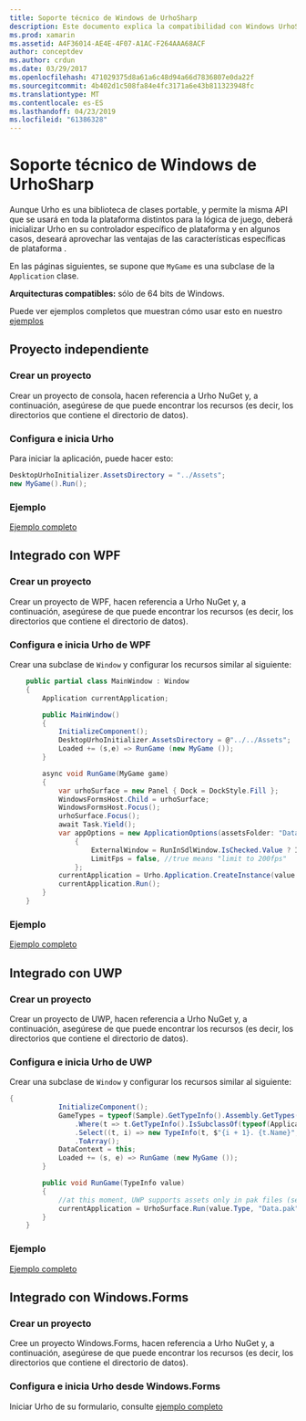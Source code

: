 ```yaml
---
title: Soporte técnico de Windows de UrhoSharp
description: Este documento explica la compatibilidad con Windows UrhoSharp. Describe cómo crear un proyecto, configurar e iniciar Urho, integrar con WPF e integrar con UWP.
ms.prod: xamarin
ms.assetid: A4F36014-AE4E-4F07-A1AC-F264AAA68ACF
author: conceptdev
ms.author: crdun
ms.date: 03/29/2017
ms.openlocfilehash: 471029375d8a61a6c48d94a66d7836807e0da22f
ms.sourcegitcommit: 4b402d1c508fa84e4fc3171a6e43b811323948fc
ms.translationtype: MT
ms.contentlocale: es-ES
ms.lasthandoff: 04/23/2019
ms.locfileid: "61386328"
---
```

# <a name="urhosharp-windows-support"></a>Soporte técnico de Windows de UrhoSharp

Aunque Urho es una biblioteca de clases portable, y permite la misma API que se usará en toda la plataforma distintos para la lógica de juego, deberá inicializar Urho en su controlador específico de plataforma y en algunos casos, deseará aprovechar las ventajas de las características específicas de plataforma .

En las páginas siguientes, se supone que `MyGame` es una subclase de la `Application` clase.

**Arquitecturas compatibles:** sólo de 64 bits de Windows.

Puede ver ejemplos completos que muestran cómo usar esto en nuestro [ejemplos](https://github.com/xamarin/urho-samples/tree/master/FeatureSamples)

## <a name="standalone-project"></a>Proyecto independiente

### <a name="creating-a-project"></a>Crear un proyecto

Crear un proyecto de consola, hacen referencia a Urho NuGet y, a continuación, asegúrese de que puede encontrar los recursos (es decir, los directorios que contiene el directorio de datos).

### <a name="configuring-and-launching-urho"></a>Configura e inicia Urho

Para iniciar la aplicación, puede hacer esto:

```csharp
DesktopUrhoInitializer.AssetsDirectory = "../Assets";
new MyGame().Run();
```

### <a name="example"></a>Ejemplo

[Ejemplo completo](https://github.com/xamarin/urho-samples/tree/master/FeatureSamples/Desktop)

## <a name="integrated-with-wpf"></a>Integrado con WPF

### <a name="creating-a-project"></a>Crear un proyecto

Crear un proyecto de WPF, hacen referencia a Urho NuGet y, a continuación, asegúrese de que puede encontrar los recursos (es decir, los directorios que contiene el directorio de datos).

### <a name="configuring-and-launching-urho-from-wpf"></a>Configura e inicia Urho de WPF

Crear una subclase de `Window` y configurar los recursos similar al siguiente:

```csharp
    public partial class MainWindow : Window
    {
        Application currentApplication;

        public MainWindow()
        {
            InitializeComponent();
            DesktopUrhoInitializer.AssetsDirectory = @"../../Assets";
            Loaded += (s,e) => RunGame (new MyGame ());
        }

        async void RunGame(MyGame game)
        {
            var urhoSurface = new Panel { Dock = DockStyle.Fill };
            WindowsFormsHost.Child = urhoSurface;
            WindowsFormsHost.Focus();
            urhoSurface.Focus();
            await Task.Yield();
            var appOptions = new ApplicationOptions(assetsFolder: "Data")
                {
                    ExternalWindow = RunInSdlWindow.IsChecked.Value ? IntPtr.Zero : urhoSurface.Handle,
                    LimitFps = false, //true means "limit to 200fps"
                };
            currentApplication = Urho.Application.CreateInstance(value.Type, appOptions);
            currentApplication.Run();
        }
    }
```

### <a name="example"></a>Ejemplo

[Ejemplo completo](https://github.com/xamarin/urho-samples/tree/master/FeatureSamples/WPF)

## <a name="integrated-with-uwp"></a>Integrado con UWP

### <a name="creating-a-project"></a>Crear un proyecto

Crear un proyecto de UWP, hacen referencia a Urho NuGet y, a continuación, asegúrese de que puede encontrar los recursos (es decir, los directorios que contiene el directorio de datos).

### <a name="configuring-and-launching-urho-from-uwp"></a>Configura e inicia Urho de UWP

Crear una subclase de `Window` y configurar los recursos similar al siguiente:

```csharp
{
            InitializeComponent();
            GameTypes = typeof(Sample).GetTypeInfo().Assembly.GetTypes()
                .Where(t => t.GetTypeInfo().IsSubclassOf(typeof(Application)) && t != typeof(Sample))
                .Select((t, i) => new TypeInfo(t, $"{i + 1}. {t.Name}", ""))
                .ToArray();
            DataContext = this;
            Loaded += (s, e) => RunGame (new MyGame ());
        }

        public void RunGame(TypeInfo value)
        {
            //at this moment, UWP supports assets only in pak files (see PackageTool)
            currentApplication = UrhoSurface.Run(value.Type, "Data.pak");
        }
    }
```

### <a name="example"></a>Ejemplo

[Ejemplo completo](https://github.com/xamarin/urho-samples/tree/master/FeatureSamples/UWP)

## <a name="integrated-with-windowsforms"></a>Integrado con Windows.Forms

### <a name="creating-a-project"></a>Crear un proyecto

Cree un proyecto Windows.Forms, hacen referencia a Urho NuGet y, a continuación, asegúrese de que puede encontrar los recursos (es decir, los directorios que contiene el directorio de datos).

### <a name="configuring-and-launching-urho-from-windowsforms"></a>Configura e inicia Urho desde Windows.Forms

Iniciar Urho de su formulario, consulte [ejemplo completo](https://github.com/xamarin/urho-samples/blob/master/FeatureSamples/WinForms/SamplesForm.cs)
